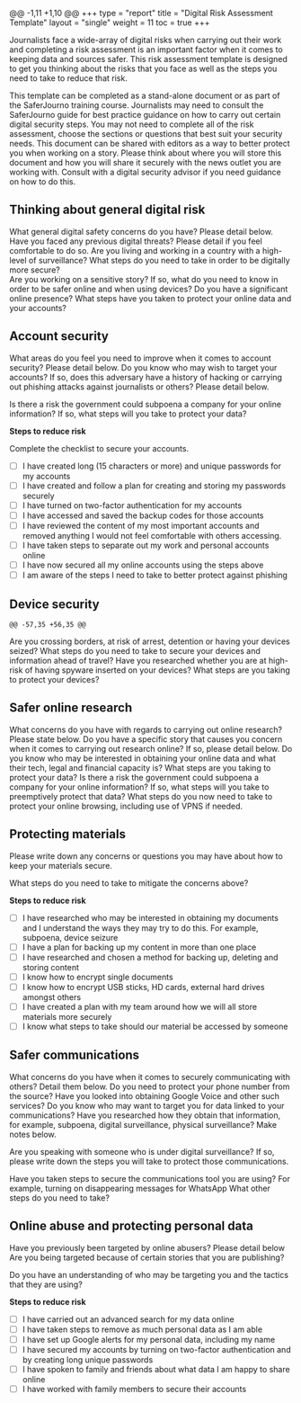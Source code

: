 @@ -1,11 +1,10 @@
+++
type = "report"
title = "Digital Risk Assessment Template"
layout = "single"
weight = 11
toc = true
+++

Journalists face a wide-array of digital risks when carrying out their work and completing a risk assessment is an important factor when it comes to keeping data and sources safer. This risk assessment template is designed to get you thinking about the risks that you face as well as the steps you need to take to reduce that risk. 

This template can be completed as a stand-alone document or as part of the SaferJourno training course. Journalists may need to consult the SaferJourno guide for best practice guidance on how to carry out certain digital security steps. You may not need to complete all of the risk assessment, choose the sections or questions that best suit your security needs.
This document can be shared with editors as a way to better protect you when working on a story. Please think about where you will store this document and how you will share it securely with the news outlet you are working with. Consult with a digital security advisor if you need guidance on how to do this.
## Thinking about general digital risk
What general digital safety concerns do you have? Please detail below.
Have you faced any previous digital threats? Please detail if you feel comfortable to do so.
Are you living and working in a country with a high-level of surveillance? What steps do you need to take in order to be digitally more secure?  
Are you working on a sensitive story? If so, what do you need to know in order to be safer online and when using devices?
Do you have a significant online presence? What steps have you taken to protect your online data and your accounts?
## Account security
What areas do you feel you need to improve when it comes to account security? Please detail below.
Do you know who may wish to target your accounts? If so, does this adversary have a history of hacking or carrying out phishing attacks against journalists or others? Please detail below.

Is there a risk the government could subpoena a company for your online information? If so, what steps will you take to protect your data?

__Steps to reduce risk__

Complete the checklist to secure your accounts.

- [ ] I have created long (15 characters or more) and unique passwords for my accounts
- [ ] I have created and follow a plan for creating and storing my passwords securely
- [ ] I have turned on two-factor authentication for my accounts
- [ ] I have accessed and saved the backup codes for those accounts
- [ ] I have reviewed the content of my most important accounts and removed anything I would not feel comfortable with others accessing.
- [ ] I have taken steps to separate out my work and personal accounts online
- [ ] I have now secured all my online accounts using the steps above
- [ ] I am aware of the steps I need to take to better protect against phishing 

## Device security

	@@ -57,35 +56,35 @@
Are you crossing borders, at risk of arrest, detention or having your devices seized? What steps do you need to take to secure your devices and information ahead of travel?
Have you researched whether you are at high-risk of having spyware inserted on your devices? What steps are you taking to protect your devices?
## Safer online research
What concerns do you have with regards to carrying out online research? Please state below. 
Do you have a specific story that causes you concern when it comes to carrying out research online? If so, please detail below. 
Do you know who may be interested in obtaining your online data and what their tech, legal and financial capacity is? What steps are you taking to protect your data?
Is there a risk the government could subpoena a company for your online information? If so, what steps will you take to preemptively protect that data?
What steps do you now need to take to protect your online browsing, including use of VPNS if needed.
## Protecting materials
Please write down any concerns or questions you may have about how to keep your materials secure.  

What steps do you need to take to mitigate the concerns above?

__Steps to reduce risk__

- [ ] I have researched who may be interested in obtaining my documents and I understand the ways they may try to do this. For example, subpoena, device seizure
- [ ] I have a plan for backing up my content in more than one place
- [ ] I have researched and chosen a method for backing up, deleting and storing content 
- [ ] I know how to encrypt single documents
- [ ] I know how to encrypt USB sticks, HD cards, external hard drives amongst others
- [ ] I have created a plan with my team around how we will all store materials more securely 
- [ ] I know what steps to take should our material be accessed by someone

## Safer communications

What concerns do you have when it comes to securely communicating with others? Detail them below.
Do you need to protect your phone number from the source? Have you looked into obtaining Google Voice and other such services?
Do you know who may want to target you for data linked to your communications? Have you researched how they obtain that information, for example, subpoena, digital surveillance, physical surveillance? Make notes below.

Are you speaking with someone who is under digital surveillance? If so, please write down the steps you will take to protect those communications. 

Have you taken steps to secure the communications tool you are using? For example, turning on disappearing messages for WhatsApp What other steps do you need to take?

## Online abuse and protecting personal data

Have you previously been targeted by online abusers? Please detail below
Are you being targeted because of certain stories that you are publishing?

Do you have an understanding of who may be targeting you and the tactics that they are using?

__Steps to reduce risk__

- [ ] I have carried out an advanced search for my data online
- [ ] I have taken steps to remove as much personal data as I am able
- [ ] I have set up Google alerts for my personal data, including my name
- [ ] I have secured my accounts by turning on two-factor authentication and by creating long unique passwords  
- [ ] I have spoken to family and friends about what data I am happy to share online
- [ ] I have worked with family members to secure their accounts
